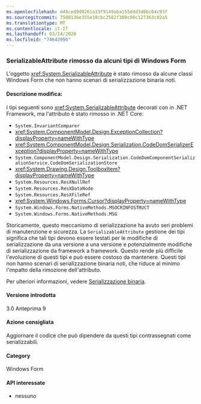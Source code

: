 ```yaml
---
ms.openlocfilehash: d48ced9d0201a33f9149aba155ddd3d8bc04c93f
ms.sourcegitcommit: 7588136e355e10cbc2582f389c90c127363c02a5
ms.translationtype: MT
ms.contentlocale: it-IT
ms.lasthandoff: 03/14/2020
ms.locfileid: "74643956"
---
```

### <a name="serializableattribute-removed-from-some-windows-forms-types"></a>SerializableAttribute rimosso da alcuni tipi di Windows Form

L'oggetto <xref:System.SerializableAttribute> è stato rimosso da alcune classi Windows Form che non hanno scenari di serializzazione binaria noti.

#### <a name="change-description"></a>Descrizione modifica:

I tipi seguenti sono <xref:System.SerializableAttribute> decorati con in .NET Framework, ma l'attributo è stato rimosso in .NET Core:

- `System.InvariantComparer`
- <xref:System.ComponentModel.Design.ExceptionCollection?displayProperty=nameWithType>
- <xref:System.ComponentModel.Design.Serialization.CodeDomSerializerException?displayProperty=nameWithType>
- `System.ComponentModel.Design.Serialization.CodeDomComponentSerializationService.CodeDomSerializationStore`
- <xref:System.Drawing.Design.ToolboxItem?displayProperty=nameWithType>
- `System.Resources.ResXNullRef`
- `System.Resources.ResXDataNode`
- `System.Resources.ResXFileRef`
- <xref:System.Windows.Forms.Cursor?displayProperty=nameWithType>
- `System.Windows.Forms.NativeMethods.MSOCRINFOSTRUCT`
- `System.Windows.Forms.NativeMethods.MSG`

Storicamente, questo meccanismo di serializzazione ha avuto seri problemi di manutenzione e sicurezza. La `SerializableAttribute` gestione dei tipi significa che tali tipi devono essere testati per le modifiche di serializzazione da una versione a una versione e potenzialmente modifiche di serializzazione da framework a framework. Questo rende più difficile l'evoluzione di questi tipi e può essere costoso da mantenere. Questi tipi non hanno scenari di serializzazione binaria noti, che riduce al minimo l'impatto della rimozione dell'attributo.

Per ulteriori informazioni, vedere [Serializzazione binaria](~/docs/standard/serialization/binary-serialization.md).

#### <a name="version-introduced"></a>Versione introdotta

3.0 Anteprima 9

#### <a name="recommended-action"></a>Azione consigliata

Aggiornare il codice che può dipendere da questi tipi contrassegnati come serializzabili.

#### <a name="category"></a>Category

Windows Form

#### <a name="affected-apis"></a>API interessate

- nessuno

<!--

### Affected APIs

- Not detectable via API analysis

-->
